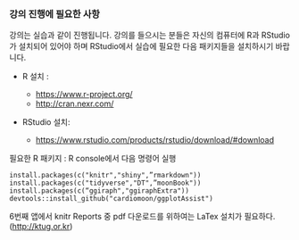 
### 강의 진행에 필요한 사항

강의는 실습과 같이 진행됩니다. 강의를 들으시는 분들은 자신의 컴퓨터에 R과 RStudio가 설치되어 있어야 하며 RStudio에서 실습에 필요한 다음 패키지들을 설치하시기 바랍니다.

- R 설치 :  
    - https://www.r-project.org/
    - http://cran.nexr.com/
    

- RStudio 설치: 
    - https://www.rstudio.com/products/rstudio/download/#download

필요한 R 패키지 : R console에서 다음 명령어 실행

```
install.packages(c("knitr","shiny",”rmarkdown"))
install.packages(c("tidyverse","DT",”moonBook"))					
install.packages(c(“ggiraph","ggiraphExtra"))
devtools::install_github("cardiomoon/ggplotAssist")
```

6번째 앱에서 knitr Reports 중 pdf 다운로드를 위하여는 LaTex 설치가 필요하다. (http://ktug.or.kr)

